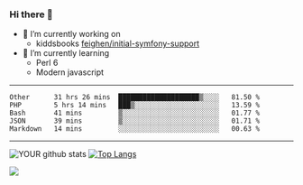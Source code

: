 ### Hi there 👋

- 🔭 I’m currently working on
  - kiddsbooks [feighen/initial-symfony-support](https://github.com/noondaysun/kiddsbooks.com/tree/feighen/initial-symfony-support)
- 🌱 I’m currently learning
  - Perl 6
  - Modern javascript

---
<!--START_SECTION:waka-->
```text
Other      31 hrs 26 mins  ████████████████████▒░░░░   81.50 % 
PHP        5 hrs 14 mins   ███▒░░░░░░░░░░░░░░░░░░░░░   13.59 % 
Bash       41 mins         ▒░░░░░░░░░░░░░░░░░░░░░░░░   01.77 % 
JSON       39 mins         ▒░░░░░░░░░░░░░░░░░░░░░░░░   01.71 % 
Markdown   14 mins         ░░░░░░░░░░░░░░░░░░░░░░░░░   00.63 % 
```
<!--END_SECTION:waka-->
---
![YOUR github stats](https://github-readme-stats.vercel.app/api?username=noondaysun&show_icons=true&theme=onedark) [![Top Langs](https://github-readme-stats.vercel.app/api/top-langs/?username=noondaysun&layout=compact&theme=onedark)](https://github.com/anuraghazra/github-readme-stats)

[<img src="https://img.shields.io/badge/linkedin-%230077B5.svg?&style=for-the-badge&logo=linkedin&logoColor=white" />](https://www.linkedin.com/in/feighen-oosterbroek-9630a514a/)

<!--
**noondaysun/noondaysun** is a ✨ _special_ ✨ repository because its `README.md` (this file) appears on your GitHub profile.

Here are some ideas to get you started:

- 🔭 I’m currently working on ...
- 🌱 I’m currently learning ...
- 👯 I’m looking to collaborate on ...
- 🤔 I’m looking for help with ...
- 💬 Ask me about ...
- 📫 How to reach me: ...
- 😄 Pronouns: ...
- ⚡ Fun fact: ...
-->
